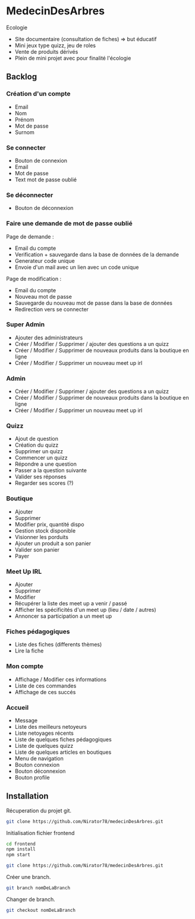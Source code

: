 # MedecinDesArbres
Ecologie
- Site documentaire (consultation de fiches) => but éducatif
- Mini jeux type quizz, jeu de roles
- Vente de produits dérivés
- Plein de mini projet avec pour finalité l'écologie

## Backlog
### Création d'un compte
- Email
- Nom
- Prénom
- Mot de passe 
- Surnom
### Se connecter
- Bouton de connexion
- Email
- Mot de passe 
- Text mot de passe oublié
### Se déconnecter
- Bouton de déconnexion
### Faire une demande de mot de passe oublié
Page de demande : 
- Email du compte
- Verification + sauvegarde dans la base de données de la demande
- Generateur code unique 
- Envoie d'un mail avec un lien avec un code unique

Page de modification  :
- Email du compte 
- Nouveau mot de passe
- Sauvegarde du nouveau mot de passe dans la base de données
- Redirection vers se connecter 
### Super Admin
- Ajouter des administrateurs
- Créer / Modifier / Supprimer / ajouter des questions a un quizz 
- Créer / Modifier / Supprimer de nouveaux produits dans la boutique en ligne
- Créer / Modifier / Supprimer un nouveau meet up irl 
### Admin
- Créer / Modifier / Supprimer / ajouter des questions a un quizz 
- Créer / Modifier / Supprimer de nouveaux produits dans la boutique en ligne
- Créer / Modifier / Supprimer un nouveau meet up irl 
### Quizz
- Ajout de question 
- Création du quizz 
- Supprimer un quizz
- Commencer un quizz
- Répondre a une question
- Passer a la question suivante
- Valider ses réponses
- Regarder ses scores (?) 
### Boutique
- Ajouter
- Supprimer 
- Modifier prix, quantité dispo 
- Gestion stock disponible 
- Visionner les porduits
- Ajouter un produit a son panier
- Valider son panier
- Payer
### Meet Up IRL
- Ajouter
- Supprimer 
- Modifier
- Récupérer la liste des meet up a venir / passé
- Afficher les spécificités d'un meet up (lieu / date / autres) 
- Annoncer sa participation a un meet up
### Fiches pédagogiques
- Liste des fiches (differents thèmes)
- Lire la fiche 
### Mon compte
- Affichage / Modifier ces informations
- Liste de ces commandes
- Affichage de ces succés 
### Accueil
- Message 
- Liste des meilleurs netoyeurs 
- Liste netoyages récents 
- Liste de quelques fiches pédagogiques
- Liste de quelques quizz
- Liste de quelques articles en boutiques 
- Menu de navigation 
- Bouton connexion
- Bouton déconnexion
- Bouton profile 

## Installation
Récuperation du projet git.
```bash
git clone https://github.com/Nirator78/medecinDesArbres.git
```
Initialisation fichier frontend
```bash
cd frontend
npm install
npm start
```
```bash
git clone https://github.com/Nirator78/medecinDesArbres.git
```
Créer une branch.
```bash
git branch nomDeLaBranch
```
Changer de branch.
```bash
git checkout nomDeLaBranch
```

